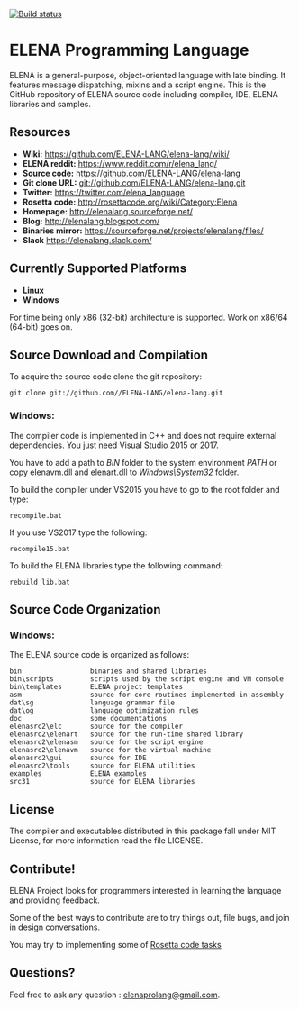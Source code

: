 [![Build status](https://ci.appveyor.com/api/projects/status/qc5dvs5lueubivuo?svg=true)](https://ci.appveyor.com/project/arakov/elena-lang)

# ELENA Programming Language

ELENA is a general-purpose, object-oriented language with late binding. It features message dispatching, mixins and a script engine.
This is the GitHub repository of ELENA source code including compiler, IDE, ELENA libraries and samples.

## Resources
- **Wiki:** <https://github.com/ELENA-LANG/elena-lang/wiki/>
- **ELENA reddit:** <https://www.reddit.com/r/elena_lang/>
- **Source code:** <https://github.com/ELENA-LANG/elena-lang>
- **Git clone URL:** <git://github.com/ELENA-LANG/elena-lang.git>
- **Twitter:** <https://twitter.com/elena_language>
- **Rosetta code:** <http://rosettacode.org/wiki/Category:Elena>
- **Homepage:** <http://elenalang.sourceforge.net/>
- **Blog:** <http://elenalang.blogspot.com/>
- **Binaries mirror:** <https://sourceforge.net/projects/elenalang/files/>
- **Slack** <https://elenalang.slack.com/>

## Currently Supported Platforms

- **Linux**
- **Windows**

For time being only x86 (32-bit) architecture is supported. Work on x86/64 (64-bit) goes on.

## Source Download and Compilation

To acquire the source code clone the git repository:

    git clone git://github.com//ELENA-LANG/elena-lang.git

### Windows:

The compiler code is implemented in C++ and does not require external dependencies. You just need Visual Studio 2015 or 2017.

You have to add a path to _BIN_ folder to the system environment *PATH* or copy elenavm.dll and elenart.dll to _Windows\System32_ folder.

To build the compiler under VS2015 you have to go to the root folder and type:

    recompile.bat

If you use VS2017 type the following:

    recompile15.bat

To build the ELENA libraries type the following command:

    rebuild_lib.bat

## Source Code Organization

### Windows:

The ELENA source code is organized as follows:

    bin                 binaries and shared libraries
    bin\scripts         scripts used by the script engine and VM console
    bin\templates       ELENA project templates
    asm                 source for core routines implemented in assembly
    dat\sg              language grammar file            
    dat\og              language optimization rules
    doc                 some documentations
    elenasrc2\elc       source for the compiler
    elenasrc2\elenart   source for the run-time shared library
    elenasrc2\elenasm   source for the script engine
    elenasrc2\elenavm   source for the virtual machine
    elenasrc2\gui       source for IDE
    elenasrc2\tools     source for ELENA utilities
    examples            ELENA examples
    src31               source for ELENA libraries

## License

The compiler and executables distributed in this package fall under MIT License, 
for more information read the file LICENSE.

## Contribute!

ELENA Project looks for programmers interested in learning the language and providing feedback.

Some of the best ways to contribute are to try things out, file bugs, and join in design conversations. 

You may try to implementing some of [Rosetta code tasks](http://rosettacode.org/wiki/Category:Elena)

## Questions?

Feel free to ask any question :  elenaprolang@gmail.com.
